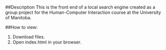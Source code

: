 ##Description
This is the front end of a local search engine created as a group project for the Human-Computer Interaction course at the University of Manitoba.

##How to view:

1. Download files.
2. Open index.html in your browser.
